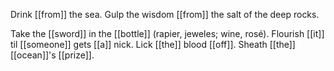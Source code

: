 Drink [[from]] the sea. Gulp the wisdom [[from]] the salt of the deep rocks.  
  
Take the [[sword]] in the [[bottle]] (rapier, jeweles; wine, rosé). Flourish [[it]] til [[someone]] gets [[a]] nick. Lick [[the]] blood [[off]]. Sheath [[the]] [[ocean]]'s [[prize]].  
  

 
  
